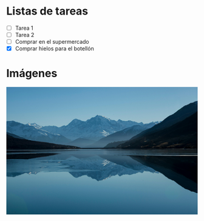 # Listas de tareas
- [ ] Tarea 1
- [ ] Tarea 2
- [ ] Comprar en el supermercado
- [x] Comprar hielos para el botellón

# Imágenes
![Esto es un paisaje|100](./images/paisaje.jpg)